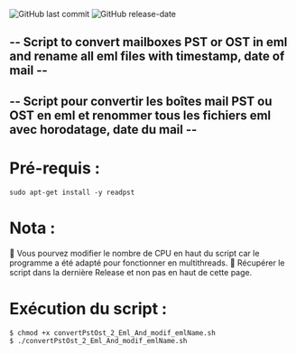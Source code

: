 ![GitHub last commit](https://img.shields.io/github/last-commit/yakisyst3m/convert_Pst_Ost_to_eml_-_rename_eml) 
![GitHub release-date](https://img.shields.io/github/release-date/yakisyst3m/convert_Pst_Ost_to_eml_-_rename_eml)

## -- Script to convert mailboxes PST or OST in eml and rename all eml files with timestamp, date of mail --

## -- Script pour convertir les boîtes mail PST ou OST en eml et renommer tous les fichiers eml avec horodatage, date du mail --



# Pré-requis :  
```
sudo apt-get install -y readpst
```
# Nota :
:radio_button: Vous pourvez modifier le nombre de CPU en haut du script car le programme a été adapté pour fonctionner en multithreads.
:radio_button: Récupérer le script dans la dernière Release et non pas en haut de cette page.  

# Exécution du script :  
```
$ chmod +x convertPstOst_2_Eml_And_modif_emlName.sh  
$ ./convertPstOst_2_Eml_And_modif_emlName.sh
```
